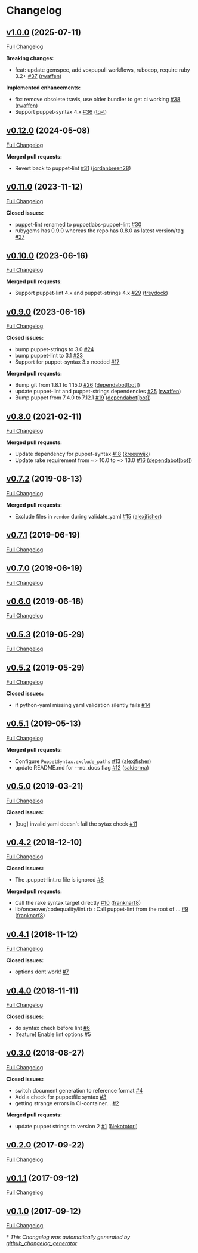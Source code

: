 # Changelog

## [v1.0.0](https://github.com/voxpupuli/onceover-codequality/tree/v1.0.0) (2025-07-11)

[Full Changelog](https://github.com/voxpupuli/onceover-codequality/compare/v0.12.0...v1.0.0)

**Breaking changes:**

- feat: update gemspec, add voxpupuli workflows, rubocop, require ruby 3.2+ [\#37](https://github.com/voxpupuli/onceover-codequality/pull/37) ([rwaffen](https://github.com/rwaffen))

**Implemented enhancements:**

- fix: remove obsolete travis, use older bundler to get ci working [\#38](https://github.com/voxpupuli/onceover-codequality/pull/38) ([rwaffen](https://github.com/rwaffen))
- Support puppet-syntax 4.x [\#36](https://github.com/voxpupuli/onceover-codequality/pull/36) ([tq-t](https://github.com/tq-t))

## [v0.12.0](https://github.com/voxpupuli/onceover-codequality/tree/v0.12.0) (2024-05-08)

[Full Changelog](https://github.com/voxpupuli/onceover-codequality/compare/v0.11.0...v0.12.0)

**Merged pull requests:**

- Revert back to puppet-lint [\#31](https://github.com/voxpupuli/onceover-codequality/pull/31) ([jordanbreen28](https://github.com/jordanbreen28))

## [v0.11.0](https://github.com/voxpupuli/onceover-codequality/tree/v0.11.0) (2023-11-12)

[Full Changelog](https://github.com/voxpupuli/onceover-codequality/compare/v0.10.0...v0.11.0)

**Closed issues:**

- puppet-lint renamed to puppetlabs-puppet-lint [\#30](https://github.com/voxpupuli/onceover-codequality/issues/30)
- rubygems has 0.9.0 whereas the repo has 0.8.0 as latest version/tag [\#27](https://github.com/voxpupuli/onceover-codequality/issues/27)

## [v0.10.0](https://github.com/voxpupuli/onceover-codequality/tree/v0.10.0) (2023-06-16)

[Full Changelog](https://github.com/voxpupuli/onceover-codequality/compare/v0.9.0...v0.10.0)

**Merged pull requests:**

- Support puppet-lint 4.x and puppet-strings 4.x [\#29](https://github.com/voxpupuli/onceover-codequality/pull/29) ([treydock](https://github.com/treydock))

## [v0.9.0](https://github.com/voxpupuli/onceover-codequality/tree/v0.9.0) (2023-06-16)

[Full Changelog](https://github.com/voxpupuli/onceover-codequality/compare/v0.8.0...v0.9.0)

**Closed issues:**

- bump puppet-strings to 3.0 [\#24](https://github.com/voxpupuli/onceover-codequality/issues/24)
- bump puppet-lint to 3.1 [\#23](https://github.com/voxpupuli/onceover-codequality/issues/23)
- Support for puppet-syntax 3.x needed [\#17](https://github.com/voxpupuli/onceover-codequality/issues/17)

**Merged pull requests:**

- Bump git from 1.8.1 to 1.15.0 [\#26](https://github.com/voxpupuli/onceover-codequality/pull/26) ([dependabot[bot]](https://github.com/apps/dependabot))
- update puppet-lint and puppet-strings dependencies [\#25](https://github.com/voxpupuli/onceover-codequality/pull/25) ([rwaffen](https://github.com/rwaffen))
- Bump puppet from 7.4.0 to 7.12.1 [\#19](https://github.com/voxpupuli/onceover-codequality/pull/19) ([dependabot[bot]](https://github.com/apps/dependabot))

## [v0.8.0](https://github.com/voxpupuli/onceover-codequality/tree/v0.8.0) (2021-02-11)

[Full Changelog](https://github.com/voxpupuli/onceover-codequality/compare/v0.7.2...v0.8.0)

**Merged pull requests:**

- Update dependency for puppet-syntax [\#18](https://github.com/voxpupuli/onceover-codequality/pull/18) ([kreeuwijk](https://github.com/kreeuwijk))
- Update rake requirement from ~\> 10.0 to ~\> 13.0 [\#16](https://github.com/voxpupuli/onceover-codequality/pull/16) ([dependabot[bot]](https://github.com/apps/dependabot))

## [v0.7.2](https://github.com/voxpupuli/onceover-codequality/tree/v0.7.2) (2019-08-13)

[Full Changelog](https://github.com/voxpupuli/onceover-codequality/compare/v0.7.1...v0.7.2)

**Merged pull requests:**

- Exclude files in `vendor` during validate\_yaml [\#15](https://github.com/voxpupuli/onceover-codequality/pull/15) ([alexjfisher](https://github.com/alexjfisher))

## [v0.7.1](https://github.com/voxpupuli/onceover-codequality/tree/v0.7.1) (2019-06-19)

[Full Changelog](https://github.com/voxpupuli/onceover-codequality/compare/v0.7.0...v0.7.1)

## [v0.7.0](https://github.com/voxpupuli/onceover-codequality/tree/v0.7.0) (2019-06-19)

[Full Changelog](https://github.com/voxpupuli/onceover-codequality/compare/v0.6.0...v0.7.0)

## [v0.6.0](https://github.com/voxpupuli/onceover-codequality/tree/v0.6.0) (2019-06-18)

[Full Changelog](https://github.com/voxpupuli/onceover-codequality/compare/v0.5.3...v0.6.0)

## [v0.5.3](https://github.com/voxpupuli/onceover-codequality/tree/v0.5.3) (2019-05-29)

[Full Changelog](https://github.com/voxpupuli/onceover-codequality/compare/v0.5.2...v0.5.3)

## [v0.5.2](https://github.com/voxpupuli/onceover-codequality/tree/v0.5.2) (2019-05-29)

[Full Changelog](https://github.com/voxpupuli/onceover-codequality/compare/v0.5.1...v0.5.2)

**Closed issues:**

- if python-yaml missing yaml validation silently fails [\#14](https://github.com/voxpupuli/onceover-codequality/issues/14)

## [v0.5.1](https://github.com/voxpupuli/onceover-codequality/tree/v0.5.1) (2019-05-13)

[Full Changelog](https://github.com/voxpupuli/onceover-codequality/compare/v0.5.0...v0.5.1)

**Merged pull requests:**

- Configure `PuppetSyntax.exclude_paths` [\#13](https://github.com/voxpupuli/onceover-codequality/pull/13) ([alexjfisher](https://github.com/alexjfisher))
- update README.md for --no\_docs flag [\#12](https://github.com/voxpupuli/onceover-codequality/pull/12) ([salderma](https://github.com/salderma))

## [v0.5.0](https://github.com/voxpupuli/onceover-codequality/tree/v0.5.0) (2019-03-21)

[Full Changelog](https://github.com/voxpupuli/onceover-codequality/compare/v0.4.2...v0.5.0)

**Closed issues:**

- \[bug\] invalid yaml doesn't fail the sytax check [\#11](https://github.com/voxpupuli/onceover-codequality/issues/11)

## [v0.4.2](https://github.com/voxpupuli/onceover-codequality/tree/v0.4.2) (2018-12-10)

[Full Changelog](https://github.com/voxpupuli/onceover-codequality/compare/v0.4.1...v0.4.2)

**Closed issues:**

- The .puppet-lint.rc file is ignored [\#8](https://github.com/voxpupuli/onceover-codequality/issues/8)

**Merged pull requests:**

- Call the rake syntax target directly [\#10](https://github.com/voxpupuli/onceover-codequality/pull/10) ([franknarf8](https://github.com/franknarf8))
- lib/onceover/codequality/lint.rb : Call puppet-lint from the root of … [\#9](https://github.com/voxpupuli/onceover-codequality/pull/9) ([franknarf8](https://github.com/franknarf8))

## [v0.4.1](https://github.com/voxpupuli/onceover-codequality/tree/v0.4.1) (2018-11-12)

[Full Changelog](https://github.com/voxpupuli/onceover-codequality/compare/v0.4.0...v0.4.1)

**Closed issues:**

- options dont work! [\#7](https://github.com/voxpupuli/onceover-codequality/issues/7)

## [v0.4.0](https://github.com/voxpupuli/onceover-codequality/tree/v0.4.0) (2018-11-11)

[Full Changelog](https://github.com/voxpupuli/onceover-codequality/compare/v0.3.0...v0.4.0)

**Closed issues:**

- do syntax check before lint [\#6](https://github.com/voxpupuli/onceover-codequality/issues/6)
- \[feature\] Enable lint options [\#5](https://github.com/voxpupuli/onceover-codequality/issues/5)

## [v0.3.0](https://github.com/voxpupuli/onceover-codequality/tree/v0.3.0) (2018-08-27)

[Full Changelog](https://github.com/voxpupuli/onceover-codequality/compare/v0.2.0...v0.3.0)

**Closed issues:**

- switch document generation to reference format [\#4](https://github.com/voxpupuli/onceover-codequality/issues/4)
- Add a check for puppetfile syntax [\#3](https://github.com/voxpupuli/onceover-codequality/issues/3)
- getting strange errors in CI-container... [\#2](https://github.com/voxpupuli/onceover-codequality/issues/2)

**Merged pull requests:**

- update puppet strings to version 2 [\#1](https://github.com/voxpupuli/onceover-codequality/pull/1) ([Nekototori](https://github.com/Nekototori))

## [v0.2.0](https://github.com/voxpupuli/onceover-codequality/tree/v0.2.0) (2017-09-22)

[Full Changelog](https://github.com/voxpupuli/onceover-codequality/compare/v0.1.1...v0.2.0)

## [v0.1.1](https://github.com/voxpupuli/onceover-codequality/tree/v0.1.1) (2017-09-12)

[Full Changelog](https://github.com/voxpupuli/onceover-codequality/compare/v0.1.0...v0.1.1)

## [v0.1.0](https://github.com/voxpupuli/onceover-codequality/tree/v0.1.0) (2017-09-12)

[Full Changelog](https://github.com/voxpupuli/onceover-codequality/compare/de308542fc264aa2e96098704334d6e4b14c9034...v0.1.0)



\* *This Changelog was automatically generated by [github_changelog_generator](https://github.com/github-changelog-generator/github-changelog-generator)*
